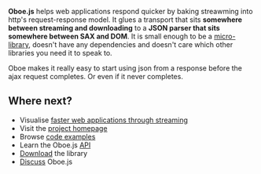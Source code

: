 **Oboe.js** helps web applications respond quicker by baking streawming into http's request-response
model.
It glues a transport that sits **somewhere between streaming and downloading** 
to a **JSON parser that sits somewhere between SAX and
DOM**.
It is small enough to be a [micro-library](http://microjs.com/#), doesn't have any 
dependencies and doesn't care which other libraries you need it to speak to.

Oboe makes it really easy to start using json from a response before the ajax request completes. 
Or even if it never completes.

Where next?
-----------

- Visualise [faster web applications through streaming](http://oboejs.com/why) 
- Visit the [project homepage](http://oboejs.com)
- Browse [code examples](http://oboejs.com/examples) 
- Learn the Oboe.js [API](http://oboejs.com/api)
- [Download](http://oboejs.com/download) the library
- [Discuss](http://oboejs.com/discuss) Oboe.js
